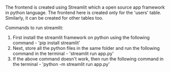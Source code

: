 The frontend is created using Streamlit which a open source app framework in python language.
The frontend here is created only for the 'users' table. Similarly, it can be created for other tables too.

Commands to run streamlit:
1) First install the streamlit framework on python using the following command - 'pip install streamlit'
2) Next, store all the python files in the same folder and run the following command in the terminal - 'streamlit run app.py'
4) If the above command doesn't work, then run the following command in the terminal - 'python -m streamlit run app.py'
